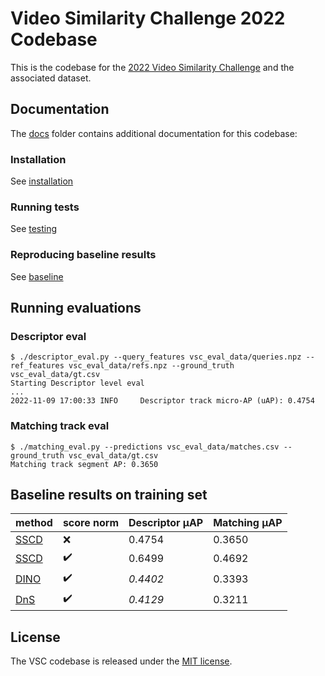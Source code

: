# Video Similarity Challenge 2022 Codebase

This is the codebase for the [2022 Video Similarity Challenge](https://vsc.drivendata.org/) and
the associated dataset.

## Documentation

The [docs](docs) folder contains additional documentation for this codebase:

### Installation

See [installation](docs/installation.md)

### Running tests

See [testing](docs/testing.md)

### Reproducing baseline results

See [baseline](docs/baseline.md)

## Running evaluations

### Descriptor eval

```
$ ./descriptor_eval.py --query_features vsc_eval_data/queries.npz --ref_features vsc_eval_data/refs.npz --ground_truth vsc_eval_data/gt.csv
Starting Descriptor level eval
...
2022-11-09 17:00:33 INFO     Descriptor track micro-AP (uAP): 0.4754
```

### Matching track eval

```
$ ./matching_eval.py --predictions vsc_eval_data/matches.csv --ground_truth vsc_eval_data/gt.csv
Matching track segment AP: 0.3650
```

## Baseline results on training set

| method                        | score norm         | Descriptor μAP | Matching μAP |
|-------------------------------|--------------------|----------------|--------------|
| [SSCD](docs/baseline.md)      | :x:                | 0.4754         | 0.3650       |
| [SSCD](docs/baseline.md)      | :heavy_check_mark: | 0.6499         | 0.4692       |
| [DINO](docs/baseline_dino.md) | :heavy_check_mark: | _0.4402_       | 0.3393       |
| [DnS](docs/baseline_dns.md)   | :heavy_check_mark: | _0.4129_       | 0.3211       |


## License

The VSC codebase is released under the [MIT license](LICENSE).
